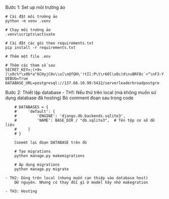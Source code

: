 Bước 1: Set up môi trường ảo

    # Cài đặt môi trường ảo
    python -m venv .venv

    # Chạy môi trường ảo
    .venv\scripts\activate

    # Cài đặt các gói theo requirements.txt
    pip install -r requirements.txt

    # Thêm một file .env

    # Thêm các tham số sau
    SECRET_KEY=;(+9=(\x0c%*\x0b*a"6CHyjC0v\\o[\n@fQH\'!tIl:P\t\r60l\x0c)d\nvBRF8c`<^\nF3-Y
    DEBUG=True
    DATABASE_URL=postgresql://137.66.10.99:5432/serverleaderbroadpostgre

Bước 2: Thiết lập database
    - TH1: Nếu thử trên local (mà không muốn sử dụng database đã hosting)
        Bỏ comment đoạn sau trong code 

        # DATABASES = {
        #     'default': {
        #         'ENGINE': 'django.db.backends.sqlite3',
        #         'NAME': BASE_DIR / "db.sqlite3",  # Tên tệp cơ sở dữ liệu
        #     }
        # }

        Conemt lại đoạn DATABASE trên đó

        # Tạo migrations
        python manage.py makemigrations

        # Áp dụng migrations
        python manage.py migrate

    - TH2: Dùng trên local (nhưng muốn can thiệp vào database host)
        Dữ nguyên. Nhưng có thay đổi gì ở model hãy nhớ makegration
        
    - TH3: Hosting